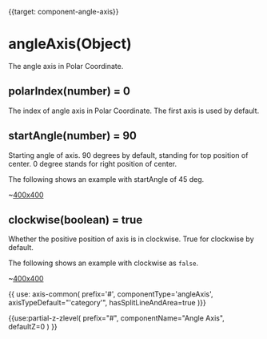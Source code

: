 
{{target: component-angle-axis}}

# angleAxis(Object)

The angle axis in Polar Coordinate.

## polarIndex(number) = 0

The index of angle axis in Polar Coordinate. The first axis is used by default.

## startAngle(number) = 90

Starting angle of axis. 90 degrees by default, standing for top position of center. 0 degree stands for right position of center.

The following shows an example with startAngle of 45 deg.

~[400x400](${galleryViewPath}doc-example/polar-start-angle&edit=1&reset=1)

## clockwise(boolean) = true

Whether the positive position of axis is in clockwise. True for clockwise by default.

The following shows an example with clockwise as `false`.

~[400x400](${galleryViewPath}doc-example/polar-anticlockwise&edit=1&reset=1)

{{ use: axis-common(
    prefix='#',
    componentType='angleAxis',
    axisTypeDefault="'category'",
    hasSplitLineAndArea=true
)}}


{{use:partial-z-zlevel(
    prefix="#",
    componentName="Angle Axis",
    defaultZ=0
) }}

